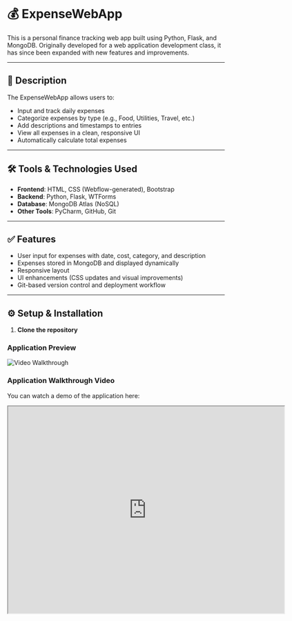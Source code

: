 ﻿# 💰 ExpenseWebApp

This is a personal finance tracking web app built using Python, Flask, and MongoDB. Originally developed for a web application development class, it has since been expanded with new features and improvements.

---

## 📌 Description

The ExpenseWebApp allows users to:

- Input and track daily expenses
- Categorize expenses by type (e.g., Food, Utilities, Travel, etc.)
- Add descriptions and timestamps to entries
- View all expenses in a clean, responsive UI
- Automatically calculate total expenses

---

## 🛠️ Tools & Technologies Used

- **Frontend**: HTML, CSS (Webflow-generated), Bootstrap
- **Backend**: Python, Flask, WTForms
- **Database**: MongoDB Atlas (NoSQL)
- **Other Tools**: PyCharm, GitHub, Git

---

## ✅ Features

- User input for expenses with date, cost, category, and description
- Expenses stored in MongoDB and displayed dynamically
- Responsive layout
- UI enhancements (CSS updates and visual improvements)
- Git-based version control and deployment workflow

---

## ⚙️ Setup & Installation

1. **Clone the repository**  



### Application Preview

<img src='https://user-images.githubusercontent.com/70240636/194684267-8a7f50a8-9d65-46c2-a8db-26732226431e.PNG' title='Video Walkthrough' width='' alt='Video Walkthrough' />

### Application Walkthrough Video

You can watch a demo of the application here:

<iframe src="https://drive.google.com/file/d/1TBSGQfhaiyv_rTMHPazmVei8BG8vNEkF/preview" width="640" height="480" allow="autoplay"></iframe>